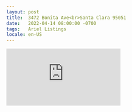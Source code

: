 ```yaml
---
layout: post
title:  3472 Bonita Ave<br>Santa Clara 95051
date:   2022-04-14 08:00:00 -0700
tags:   Ariel Listings
locale: en-US
---
```


<iframe src="https://www.youtube.com/embed/fghioejj9TE" frameborder="0"
        allow="accelerometer; autoplay; clipboard-write; encrypted-media; gyroscope; picture-in-picture" allowfullscreen>
</iframe>